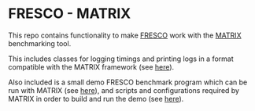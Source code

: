 # FRESCO - MATRIX

This repo contains functionality to make [FRESCO](https://github.com/aicis/fresco) work with
the [MATRIX](https://github.com/cryptobiu/MATRIX) benchmarking tool.

This includes classes for logging timings and printing logs in a format compatible with the MATRIX
framework (see [here](src/main/java/dk/alexandra/fresco/matrix/logging/)).

Also included is a small demo FRESCO benchmark program which can be run with MATRIX (see [here](src/main/java/dk/alexandra/fresco/matrix/demo/)), and scripts and configurations required by MATRIX in order to build and run the demo (see [here](MATRIX)).


